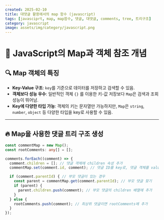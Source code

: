 ```yaml
---
created: 2025-02-10
title: 대댓글 활용에서의 map 함수 (javascript)
tags: [javasciprt, map, map함수, 댓글, 대댓글, comments, tree, 트리구조]
category: javascript
image: assets/img/category/javascript.png
---
```


# 🚀 **JavaScript의 Map과 객체 참조 개념**

## 🔍 **Map 객체의 특징**
- **Key-Value 구조**: `key`를 기준으로 데이터를 저장하고 검색할 수 있음.
- **객체보다 성능 우수**: 일반적인 객체 `{}` 를 이용한 키-값 저장보다 `Map`은 검색과 조회 성능이 뛰어남.
- **Key에 다양한 타입 가능**: 객체의 키는 문자열만 가능하지만, `Map`은 `string`, `number`, `object` 등 다양한 타입을 key로 사용할 수 있음.

---

## 🔥 **Map을 사용한 댓글 트리 구조 생성**

```typescript
const commentMap = new Map();
const rootComments: any[] = [];

comments.forEach((comment) => {
  comment.children = []; // 댓글 객체에 children 속성 추가
  commentMap.set(comment.id, comment); // 댓글 ID를 key로, 댓글 객체를 value로 저장

  if (comment.parentId) { // 부모 댓글이 있는 경우
    const parent = commentMap.get(comment.parentId); // 부모 댓글 찾기
    if (parent) {
      parent.children.push(comment); // 부모 댓글의 children 배열에 추가
    }
  } else {
    rootComments.push(comment); // 최상위 댓글이면 rootComments에 추가
  }
});
```

